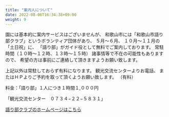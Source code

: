 ```yaml
---
title: "案内人について"
date: 2022-08-06T16:34:38+09:00
weight: 9
---
```


園には基本的に案内サービスはございませんが、
和歌山市には「和歌山市語り部クラブ」というボランティア団体があり、
５月～６月、
１０月～１１月の「土日祝」に、
「語り部」がガイド役として無料でご案内しております。
常駐時間（１０時～１２時、１３時～１５時）
諸事情等で不在の可能性もありますので、
希望の方は事前にご連絡して頂きますようお願い致します。

上記以外は常駐しておらず有料になります。
観光交流センターよりお電話、
またはＨＰよりご予約を取って頂くようお願い致します。
（有料）

料金：「語り部」１人につき１時間１,０００円

「観光交流センター　０７３４−２２−５８３１」

[語り部クラブのホームページはこちら](https://wakataribe.com/)
